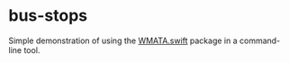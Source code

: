 # bus-stops

Simple demonstration of using the [WMATA.swift](https://github.com/emma-k-alexandra/WMATA.swift) package in a command-line tool.
